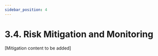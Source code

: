 ```yaml
---
sidebar_position: 4
---
```


# 3.4. Risk Mitigation and Monitoring

[Mitigation content to be added] 